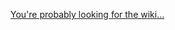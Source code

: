 [You're probably looking for the wiki...](https://github.com/trashoflevillage/trashlib/wiki/Trashlib-Wiki)
